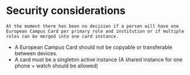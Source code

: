 # Security considerations

```{hint}
At the moment there has been no decision if a person will have one European Campus Card per primary role and institution or if multiple roles can be merged into one card instance.
```

* A European Campus Card should not be copyable or transferable between devices.
* A card must be a singleton active instance (A shared instance for one phone + watch should be allowed)
